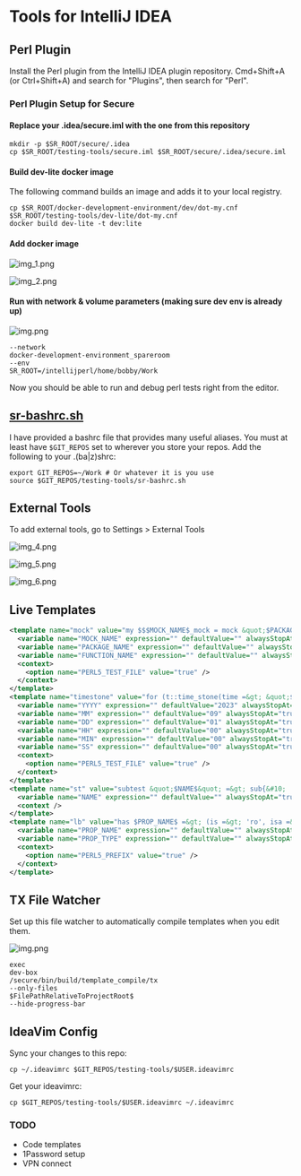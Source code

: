 # Tools for IntelliJ IDEA

## Perl Plugin

Install the Perl plugin from the IntelliJ IDEA plugin repository.
Cmd+Shift+A (or Ctrl+Shift+A) and search for "Plugins", then search for "Perl".

### Perl Plugin Setup for Secure

#### Replace your .idea/secure.iml with the one from this repository

```shell
mkdir -p $SR_ROOT/secure/.idea
cp $SR_ROOT/testing-tools/secure.iml $SR_ROOT/secure/.idea/secure.iml
```

#### Build dev-lite docker image

The following command builds an image and adds it to your local
registry.

```shell
cp $SR_ROOT/docker-development-environment/dev/dot-my.cnf $SR_ROOT/testing-tools/dev-lite/dot-my.cnf
docker build dev-lite -t dev:lite
```

#### Add docker image

![img_1.png](images/img_1.png)

![img_2.png](images/img_2.png)

#### Run with network & volume parameters (making sure dev env is already up)

![img.png](images/img.png)

```
--network
docker-development-environment_spareroom
--env
SR_ROOT=/intellijperl/home/bobby/Work
```

Now you should be able to run and debug perl tests 
right from the editor.

## [sr-bashrc.sh](sr-bashrc.sh)

I have provided a bashrc file that provides many useful aliases.
You must at least have `$GIT_REPOS` set to wherever you store your repos.
Add the following to your .(ba|z)shrc:

```shell
export GIT_REPOS=~/Work # Or whatever it is you use
source $GIT_REPOS/testing-tools/sr-bashrc.sh
```

## External Tools

To add external tools, go to Settings > External Tools

![img_4.png](images/img_4.png)

![img_5.png](images/img_5.png)

![img_6.png](images/img_6.png)

## Live Templates

```xml
<template name="mock" value="my $$$MOCK_NAME$_mock = mock &quot;$PACKAGE_NAME$&quot; =&gt; (&#10;    override =&gt; [&#10;        $FUNCTION_NAME$ =&gt; sub {&#10;            $END$&#10;        }&#10;    ],&#10;    track =&gt; 1,&#10;);&#10;" description="mock" toReformat="false" toShortenFQNames="true">
  <variable name="MOCK_NAME" expression="" defaultValue="" alwaysStopAt="true" />
  <variable name="PACKAGE_NAME" expression="" defaultValue="" alwaysStopAt="true" />
  <variable name="FUNCTION_NAME" expression="" defaultValue="" alwaysStopAt="true" />
  <context>
    <option name="PERL5_TEST_FILE" value="true" />
  </context>
</template>
<template name="timestone" value="for (t::time_stone(time =&gt; &quot;$YYYY$-$MM$-$DD$T$HH$:$MIN$:$SS$Z&quot;)) {&#10;    $SELECTION$$END$&#10;}" description="" toReformat="false" toShortenFQNames="true">
  <variable name="YYYY" expression="" defaultValue="2023" alwaysStopAt="true" />
  <variable name="MM" expression="" defaultValue="09" alwaysStopAt="true" />
  <variable name="DD" expression="" defaultValue="01" alwaysStopAt="true" />
  <variable name="HH" expression="" defaultValue="00" alwaysStopAt="true" />
  <variable name="MIN" expression="" defaultValue="00" alwaysStopAt="true" />
  <variable name="SS" expression="" defaultValue="00" alwaysStopAt="true" />
  <context>
    <option name="PERL5_TEST_FILE" value="true" />
  </context>
</template>
<template name="st" value="subtest &quot;$NAME$&quot; =&gt; sub{&#10;    $SELECTION$$END$&#10;};" description="subtest" toReformat="true" toShortenFQNames="true">
  <variable name="NAME" expression="" defaultValue="" alwaysStopAt="true" />
  <context />
</template>
<template name="lb" value="has $PROP_NAME$ =&gt; (is =&gt; 'ro', isa =&gt; '$PROP_TYPE$', lazy_build =&gt; 1);&#10;sub _build_$PROP_NAME$ {&#10;    $END$&#10;}" description="lazy builder" toReformat="true" toShortenFQNames="true">
  <variable name="PROP_NAME" expression="" defaultValue="" alwaysStopAt="true" />
  <variable name="PROP_TYPE" expression="" defaultValue="" alwaysStopAt="true" />
  <context>
    <option name="PERL5_PREFIX" value="true" />
  </context>
</template>
```

## TX File Watcher

Set up this file watcher to automatically compile templates when you edit them.

![img.png](img.png)

```
exec
dev-box
/secure/bin/build/template_compile/tx
--only-files
$FilePathRelativeToProjectRoot$
--hide-progress-bar
```

## IdeaVim Config

Sync your changes to this repo:
```shell
cp ~/.ideavimrc $GIT_REPOS/testing-tools/$USER.ideavimrc
```

Get your ideavimrc:
```shell
cp $GIT_REPOS/testing-tools/$USER.ideavimrc ~/.ideavimrc
```

### TODO

- Code templates
- 1Password setup
- VPN connect